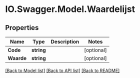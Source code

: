 # IO.Swagger.Model.Waardelijst
## Properties

Name | Type | Description | Notes
------------ | ------------- | ------------- | -------------
**Code** | **string** |  | [optional] 
**Waarde** | **string** |  | [optional] 

[[Back to Model list]](../README.md#documentation-for-models) [[Back to API list]](../README.md#documentation-for-api-endpoints) [[Back to README]](../README.md)

